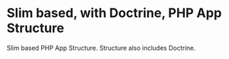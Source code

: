 # Slim based, with Doctrine, PHP App Structure
Slim based PHP App Structure. Structure also includes Doctrine.
